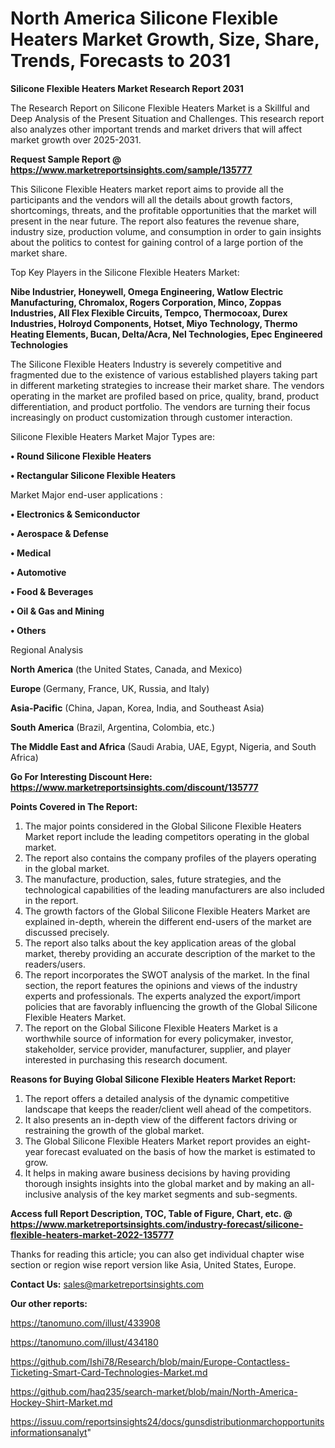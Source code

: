 # North America Silicone Flexible Heaters Market Growth, Size, Share, Trends, Forecasts to 2031

<strong>Silicone Flexible Heaters Market Research Report 2031</strong>

The Research Report on Silicone Flexible Heaters Market is a Skillful and Deep Analysis of the Present Situation and Challenges. This research report also analyzes other important trends and market drivers that will affect market growth over 2025-2031.

<strong>Request Sample Report @ <a href=https://www.marketreportsinsights.com/sample/135777>https://www.marketreportsinsights.com/sample/135777</a></strong>

This Silicone Flexible Heaters market report aims to provide all the participants and the vendors will all the details about growth factors, shortcomings, threats, and the profitable opportunities that the market will present in the near future. The report also features the revenue share, industry size, production volume, and consumption in order to gain insights about the politics to contest for gaining control of a large portion of the market share.

Top Key Players in the Silicone Flexible Heaters Market:

<strong>Nibe Industrier, Honeywell, Omega Engineering, Watlow Electric Manufacturing, Chromalox, Rogers Corporation, Minco, Zoppas Industries, All Flex Flexible Circuits, Tempco, Thermocoax, Durex Industries, Holroyd Components, Hotset, Miyo Technology, Thermo Heating Elements, Bucan, Delta/Acra, Nel Technologies, Epec Engineered Technologies</strong>

The Silicone Flexible Heaters Industry is severely competitive and fragmented due to the existence of various established players taking part in different marketing strategies to increase their market share. The vendors operating in the market are profiled based on price, quality, brand, product differentiation, and product portfolio. The vendors are turning their focus increasingly on product customization through customer interaction.

Silicone Flexible Heaters Market Major Types are:

<strong>• Round Silicone Flexible Heaters

• Rectangular Silicone Flexible Heaters</strong>

Market Major end-user applications :

<strong>• Electronics & Semiconductor

• Aerospace & Defense

• Medical

• Automotive

• Food & Beverages

• Oil & Gas and Mining

• Others</strong>

Regional Analysis

</u><strong><b>North America</b></strong> (the United States, Canada, and Mexico)

<strong><b>Europe </b></strong>(Germany, France, UK, Russia, and Italy)

<strong><b>Asia-Pacific</b></strong> (China, Japan, Korea, India, and Southeast Asia)

<strong><b>South America</b></strong> (Brazil, Argentina, Colombia, etc.)

<strong><b>The Middle East and Africa</b></strong> (Saudi Arabia, UAE, Egypt, Nigeria, and South Africa)

<strong>Go For Interesting Discount Here: <a href=https://www.marketreportsinsights.com/discount/135777>https://www.marketreportsinsights.com/discount/135777</a></strong>

<strong>Points Covered in The Report:</strong>
<ol>
  <li>The major points considered in the Global Silicone Flexible Heaters Market report include the leading competitors operating in the global market.</li>
  <li>The report also contains the company profiles of the players operating in the global market.</li>
  <li>The manufacture, production, sales, future strategies, and the technological capabilities of the leading manufacturers are also included in the report.</li>
  <li>The growth factors of the Global Silicone Flexible Heaters Market are explained in-depth, wherein the different end-users of the market are discussed precisely.</li>
  <li>The report also talks about the key application areas of the global market, thereby providing an accurate description of the market to the readers/users.</li>
  <li>The report incorporates the SWOT analysis of the market. In the final section, the report features the opinions and views of the industry experts and professionals. The experts analyzed the export/import policies that are favorably influencing the growth of the Global Silicone Flexible Heaters Market.</li>
  <li>The report on the Global Silicone Flexible Heaters Market is a worthwhile source of information for every policymaker, investor, stakeholder, service provider, manufacturer, supplier, and player interested in purchasing this research document.</li>
</ol>
<strong>Reasons for Buying Global Silicone Flexible Heaters Market Report:</strong>

<ol>
  <li>The report offers a detailed analysis of the dynamic competitive landscape that keeps the reader/client well ahead of the competitors.</li>
  <li>It also presents an in-depth view of the different factors driving or restraining the growth of the global market.</li>
  <li>The Global Silicone Flexible Heaters Market report provides an eight-year forecast evaluated on the basis of how the market is estimated to grow.</li>
  <li>It helps in making aware business decisions by having providing thorough insights insights into the global market and by making an all-inclusive analysis of the key market segments and sub-segments.</li>
</ol>
<strong>Access full Report Description, TOC, Table of Figure, Chart, etc. @ <a href=https://www.marketreportsinsights.com/industry-forecast/silicone-flexible-heaters-market-2022-135777>https://www.marketreportsinsights.com/industry-forecast/silicone-flexible-heaters-market-2022-135777</a></strong>


Thanks for reading this article; you can also get individual chapter wise section or region wise report version like Asia, United States, Europe.

<strong>Contact Us:</strong>
sales@marketreportsinsights.com

<strong>Our other reports:</strong>

<a href=https://tanomuno.com/illust/433908>https://tanomuno.com/illust/433908</a>

<a href=https://tanomuno.com/illust/434180>https://tanomuno.com/illust/434180</a>

<a href=https://github.com/Ishi78/Research/blob/main/Europe-Contactless-Ticketing-Smart-Card-Technologies-Market.md>https://github.com/Ishi78/Research/blob/main/Europe-Contactless-Ticketing-Smart-Card-Technologies-Market.md</a>

<a href=https://github.com/haq235/search-market/blob/main/North-America-Hockey-Shirt-Market.md>https://github.com/haq235/search-market/blob/main/North-America-Hockey-Shirt-Market.md</a>

<a href=https://issuu.com/reportsinsights24/docs/gunsdistributionmarchopportunitsinformationsanalyt>https://issuu.com/reportsinsights24/docs/gunsdistributionmarchopportunitsinformationsanalyt</a>"
